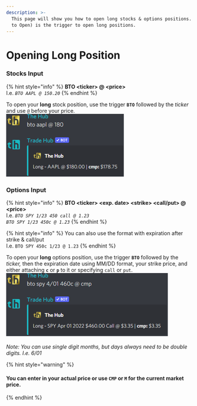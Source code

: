 ```yaml
---
description: >-
  This page will show you how to open long stocks & options positions. BTO (Buy
  to Open) is the trigger to open long positions.
---
```


# Opening Long Position

### Stocks Input

{% hint style="info" %}
**BTO \<ticker> @ \<price>**\
I.e. _`BTO AAPL @ 150.20`_
{% endhint %}

To open your **long** stock position, use the trigger **`BTO`** followed by the _ticker_ and use `@` before your price. \
![](<../../.gitbook/assets/image (6) (1) (1).png>)

### Options Input

{% hint style="info" %}
**BTO \<ticker> \<exp. date> \<strike> \<call/put> @ \<price>**\
I.e. _`BTO SPY 1/23 450 call @ 1.23`_\
_`BTO SPY 1/23 450c @ 1.23`_
{% endhint %}

{% hint style="info" %}
You can also use the format with expiration after strike & call/put\
I.e. `BTO SPY 450c 1/23 @ 1.23`
{% endhint %}

To open your **long** options position, use the trigger **`BTO`** followed by the _ticker,_ then the expiration date using MM/DD format, your strike price, and either attaching **`c`** or **`p`** to it or specifying `call` or `put`. \
![](<../../.gitbook/assets/image (84).png>)\
\
_Note: You can use single digit months, but days always need to be double digits. I.e. 6/01_



{% hint style="warning" %}
#### You can enter in your actual price or use `CMP` or `M` for the current market price.
{% endhint %}
